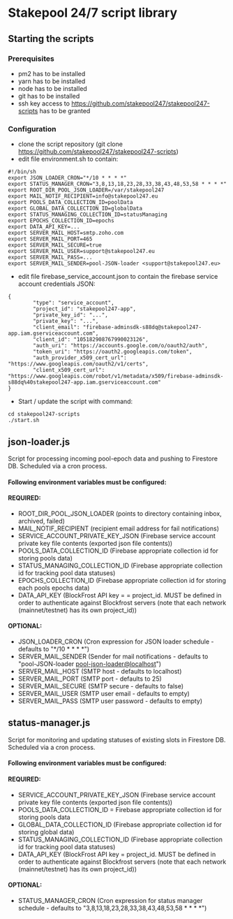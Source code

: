 # Stakepool 24/7 script library

## Starting the scripts
### Prerequisites
* pm2 has to be installed
* yarn has to be installed
* node has to be installed
* git has to be installed
* ssh key access to https://github.com/stakepool247/stakepool247-scripts has to be granted

### Configuration
* clone the script repository (git clone https://github.com/stakepool247/stakepool247-scripts)
* edit file environment.sh to contain:
~~~
#!/bin/sh
export JSON_LOADER_CRON="*/10 * * * *"
export STATUS_MANAGER_CRON="3,8,13,18,23,28,33,38,43,48,53,58 * * * *"
export ROOT_DIR_POOL_JSON_LOADER=/var/stakepool247
export MAIL_NOTIF_RECIPIENT=info@stakepool247.eu
export POOLS_DATA_COLLECTION_ID=poolData
export GLOBAL_DATA_COLLECTION_ID=globalData
export STATUS_MANAGING_COLLECTION_ID=statusManaging
export EPOCHS_COLLECTION_ID=epochs
export DATA_API_KEY=...
export SERVER_MAIL_HOST=smtp.zoho.com
export SERVER_MAIL_PORT=465
export SERVER_MAIL_SECURE=true
export SERVER_MAIL_USER=support@stakepool247.eu
export SERVER_MAIL_PASS=...
export SERVER_MAIL_SENDER=pool-JSON-loader <support@stakepool247.eu>
~~~
* edit file firebase_service_account.json to contain the firebase service account credentials JSON:
~~~
{
        "type": "service_account",
        "project_id": "stakepool247-app",
        "private_key_id": "...",
        "private_key": "...",
        "client_email": "firebase-adminsdk-s88dq@stakepool247-app.iam.gserviceaccount.com",
        "client_id": "105182908767990023126",
        "auth_uri": "https://accounts.google.com/o/oauth2/auth",
        "token_uri": "https://oauth2.googleapis.com/token",
        "auth_provider_x509_cert_url": "https://www.googleapis.com/oauth2/v1/certs",
        "client_x509_cert_url": "https://www.googleapis.com/robot/v1/metadata/x509/firebase-adminsdk-s88dq%40stakepool247-app.iam.gserviceaccount.com"
}
~~~
* Start / update the script with command:
~~~
cd stakepool247-scripts
./start.sh
~~~

## json-loader.js
Script for processing incoming pool-epoch data and pushing to Firestore DB.
Scheduled via a cron process.

#### Following environment variables must be configured:
#### REQUIRED: 
- ROOT_DIR_POOL_JSON_LOADER (points to directory containing inbox, archived, failed)
- MAIL_NOTIF_RECIPIENT (recipient email address for fail notifications)
- SERVICE_ACCOUNT_PRIVATE_KEY_JSON (Firebase service account private key file contents (exported json file contents))
- POOLS_DATA_COLLECTION_ID (Firebase appropriate collection id for storing pools data)
- STATUS_MANAGING_COLLECTION_ID (Firebase appropriate collection id for tracking pool data statuses)
- EPOCHS_COLLECTION_ID (Firebase appropriate collection id for storing each pools epochs data)
- DATA_API_KEY (BlockFrost API key = = project_id. MUST be defined in order to authenticate against Blockfrost servers (note that each network (mainnet/testnet) has its own project_id))
  
#### OPTIONAL: 
- JSON_LOADER_CRON (Cron expression for JSON loader schedule - defaults to "*/10 * * * *")
- SERVER_MAIL_SENDER (Sender for mail notifications - defaults to "pool-JSON-loader <pool-json-loader@localhost>")
- SERVER_MAIL_HOST (SMTP host - defaults to localhost)
- SERVER_MAIL_PORT (SMTP port - defaults to 25)
- SERVER_MAIL_SECURE (SMTP secure - defaults to false)
- SERVER_MAIL_USER (SMTP user email - defaults to empty)
- SERVER_MAIL_PASS (SMTP user password - defaults to empty)

## status-manager.js
Script for monitoring and updating statuses of existing slots in Firestore DB.
Scheduled via a cron process.

#### Following environment variables must be configured:
#### REQUIRED:
- SERVICE_ACCOUNT_PRIVATE_KEY_JSON (Firebase service account private key file contents (exported json file contents))
- POOLS_DATA_COLLECTION_ID = Firebase appropriate collection id for storing pools data
- GLOBAL_DATA_COLLECTION_ID (Firebase appropriate collection id for storing global data)
- STATUS_MANAGING_COLLECTION_ID (Firebase appropriate collection id for tracking pool data statuses)
- DATA_API_KEY (BlockFrost API key = project_id. MUST be defined in order to authenticate against Blockfrost servers (note that each network (mainnet/testnet) has its own project_id))

#### OPTIONAL:
- STATUS_MANAGER_CRON (Cron expression for status manager schedule - defaults to "3,8,13,18,23,28,33,38,43,48,53,58 * * * *")
